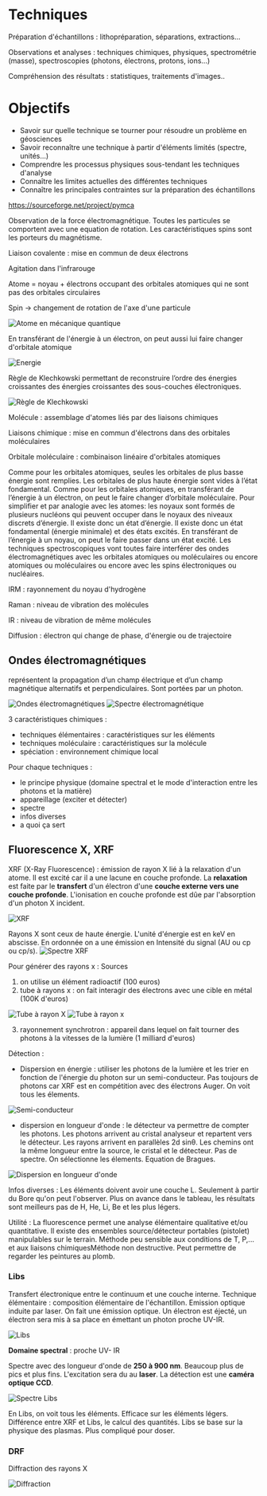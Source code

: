 # Techniques

Préparation d'échantillons : lithopréparation, séparations, extractions...

Observations et analyses : techniques chimiques, physiques, spectrométrie (masse), spectroscopies (photons, électrons, protons, ions...)

Compréhension des résultats : statistiques, traitements d'images..

# Objectifs

- Savoir sur quelle technique se tourner pour résoudre un problème en géosciences
- Savoir reconnaître une technique à partir d'éléments limités (spectre, unités...)
- Comprendre les processus physiques sous-tendant les techniques d'analyse 
- Connaître les limites actuelles des différentes techniques
- Connaître les principales contraintes sur la préparation des échantillons

https://sourceforge.net/project/pymca 

Observation de la force électromagnétique. Toutes les particules se comportent avec une equation de rotation. Les caractéristiques spins sont les porteurs du magnétisme.

Liaison covalente : mise en commun de deux électrons



Agitation dans l'infrarouge

Atome = noyau + électrons occupant des orbitales atomiques qui ne sont pas des orbitales circulaires

Spin -> changement de rotation de l'axe d'une particule

![Atome en mécanique quantique](Images/spin.PNG)

En transférant de l'énergie à un électron, on peut aussi lui faire changer d'orbitale atomique

![Energie](Images/énergie.PNG)

Règle de Klechkowski permettant de reconstruire l’ordre des énergies croissantes des énergies croissantes des sous-couches électroniques.

![Règle de Klechkowski](Images/règledeklechkowski.PNG)

Molécule : assemblage d'atomes liés par des liaisons chimiques

Liaisons chimique : mise en commun d'électrons dans des orbitales moléculaires

Orbitale moléculaire :  combinaison linéaire d'orbitales atomiques

Comme pour les orbitales atomiques, seules les orbitales de plus basse énergie sont remplies. Les orbitales de plus haute énergie sont vides à l’état fondamental. Comme pour les orbitales atomiques, en transférant de l’énergie à un électron, on peut le faire changer d’orbitale moléculaire. Pour simplifier et par analogie avec les atomes: les noyaux sont formés de plusieurs nucléons qui peuvent occuper dans le noyaux des niveaux discrets d’énergie. Il existe donc un état d’énergie. Il existe donc un état fondamental (énergie minimale) et des états excités. En transférant de l’énergie à un noyau, on peut le faire passer dans un état excité. Les techniques spectroscopiques vont toutes faire interférer des ondes électromagnétiques avec les orbitales atomiques ou moléculaires ou encore atomiques ou moléculaires ou encore avec les spins électroniques ou nucléaires.

IRM : rayonnement du noyau d'hydrogène

Raman : niveau de vibration des molécules

IR : niveau de vibration de même molécules

Diffusion : électron qui change de phase, d'énergie ou de trajectoire

## Ondes électromagnétiques

représentent la propagation d’un champ électrique et d’un champ magnétique alternatifs et perpendiculaires. Sont portées par un photon.

![Ondes électromagnétiques](Images/ondes.PNG)
![Spectre électromagnétique](Images/ondes2.PNG)

3 caractéristiques chimiques : 

- techniques élémentaires : caractéristiques sur les éléments
- techniques moléculaire : caractéristiques sur la molécule
- spéciation : environnement chimique local

Pour chaque techniques :

- le principe physique (domaine spectral et le mode d'interaction entre les photons et la matière)
- appareillage (exciter et détecter)
- spectre 
- infos diverses
- a quoi ça sert


## Fluorescence X, XRF

XRF (X-Ray Fluorescence) : émission de rayon X lié à la relaxation d'un atome. Il est excité car il a une lacune en couche profonde. La **relaxation** est faite par le **transfert** d'un électron d'une **couche externe vers une couche profonde**. L'ionisation en couche profonde est dûe par l'absorption d'un photon X incident.

![XRF](Images/XFR.PNG)

Rayons X sont ceux de haute énergie. L'unité d'énergie est en keV en abscisse. En ordonnée on a une émission en Intensité du signal (AU ou cp ou cp/s).
![Spectre XRF](Images/spectreXRF.PNG)

Pour générer des rayons x : Sources

1. on utilise un élément radioactif (100 euros)
2. tube à rayons x : on fait interagir des électrons avec une cible en métal (100K d'euros)

![Tube à rayon X](Images/tubeàrayonx.PNG)
![Tube à rayon x](Images/tubeàryaonx.PNG)

3. rayonnement synchrotron : appareil dans lequel on fait tourner des photons à la vitesses de la lumière (1 milliard d'euros)
 
Détection :

- Dispersion en énergie : utiliser les photons de la lumière et les trier en fonction de l'énergie du photon sur un semi-conducteur. Pas toujours de photons car XRF est en compétition avec des électrons Auger. On voit tous les élements.

![Semi-conducteur](Images/semi-conducteur.PNG)

- dispersion en longueur d'onde : le détecteur va permettre de compter les photons. Les photons arrivent au cristal analyseur et repartent vers le détecteur. Les rayons arrivent en parallèles 2d sinθ. Les chemins ont la même longueur entre la source, le cristal et le détecteur. Pas de spectre. On sélectionne les élements. Equation de Bragues.

![Dispersion en longueur d'onde](Images/dispersion.PNG)

Infos diverses : Les éléments doivent avoir une couche L. Seulement à partir du Bore qu'on peut l'observer. Plus on avance dans le tableau, les résultats sont meilleurs pas de H, He, Li, Be et les plus légers. 

Utilité : La fluorescence permet une analyse élémentaire qualitative et/ou quantitative. Il existe des ensembles source/détecteur portables (pistolet) manipulables sur le terrain. Méthode peu sensible aux conditions de T, P,... et aux liaisons chimiquesMéthode non destructive. Peut permettre de regarder les peintures au plomb.

### Libs

Transfert électronique entre le continuum et une couche interne. Technique élémentaire : composition élémentaire de l'échantillon. Emission optique induite par laser. On fait une émission optique. Un électron est éjecté, un électron sera mis à sa place en émettant un photon proche UV-IR.

![Libs](Images/libs.PNG)

**Domaine spectral** : proche UV- IR

Spectre avec des longueur d'onde de **250 à 900 nm**. Beaucoup plus de pics et plus fins. L'excitation sera du au **laser**. La détection est une **caméra optique CCD**.

![Spectre Libs](Images/spectrelibs.PNG)

En Libs, on voit tous les éléments. Efficace sur les éléments légers. Différence entre XRF et Libs, le calcul des quantités. Libs se base sur la physique des plasmas. Plus compliqué pour doser.

### DRF

Diffraction des rayons X

![Diffraction](Images/diffraction.PNG)




